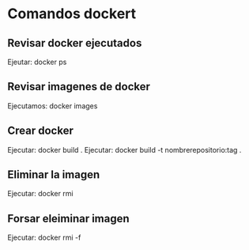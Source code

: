 # Comandos dockert

## Revisar docker ejecutados
Ejeutar: docker ps

## Revisar imagenes de docker
Ejecutamos: docker images

## Crear docker
Ejecutar: docker build .
Ejecutar: docker build -t nombrerepositorio:tag .

## Eliminar la imagen
Ejecutar: docker rmi <ID imagen>

## Forsar eleiminar imagen
Ejecutar: docker rmi -f <ID imagen>